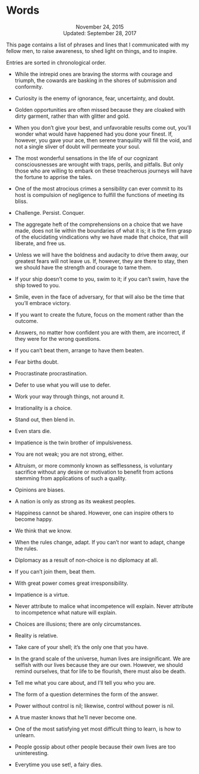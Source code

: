 Words
=====

<center>November 24, 2015</center>
<center>Updated: September 28, 2017</center>

This page contains a list of phrases and lines that I communicated with my fellow men, to raise
awareness, to shed light on things, and to inspire.

Entries are sorted in chronological order.


- While the intrepid ones are braving the storms with courage and triumph, the cowards are basking
  in the shores of submission and conformity.<br>


- Curiosity is the enemy of ignorance, fear, uncertainty, and doubt.<br>


- Golden opportunities are often missed because they are cloaked with dirty garment, rather than
  with glitter and gold.<br>


- When you don’t give your best, and unfavorable results come out, you’ll wonder what would have
  happened had you done your finest. If, however, you gave your ace, then serene tranquility will
  fill the void, and not a single sliver of doubt will permeate your soul.<br>


- The most wonderful sensations in the life of our cognizant consciousnesses are wrought with traps,
  perils, and pitfalls. But only those who are willing to embark on these treacherous journeys will
  have the fortune to apprise the tales.<br>


- One of the most atrocious crimes a sensibility can ever commit to its host is compulsion of
  negligence to fulfill the functions of meeting its bliss.<br>


- Challenge. Persist. Conquer.<br>


- The aggregate heft of the comprehensions on a choice that we have made, does not lie within the
  boundaries of what it is; it is the firm grasp of the elucidating vindications why we have made
  that choice, that will liberate, and free us.<br>


- Unless we will have the boldness and audacity to drive them away, our greatest fears will not
  leave us.  If, however, they are there to stay, then we should have the strength and courage to
  tame them.<br>


- If your ship doesn’t come to you, swim to it; if you can’t swim, have the ship towed to you.<br>


- Smile, even in the face of adversary, for that will also be the time that you’ll embrace
  victory.<br>


- If you want to create the future, focus on the moment rather than the outcome.<br>


- Answers, no matter how confident you are with them, are incorrect, if they were for the wrong
  questions.<br>


- If you can’t beat them, arrange to have them beaten.<br>


- Fear births doubt.<br>


- Procrastinate procrastination.<br>


- Defer to use what you will use to defer.<br>


- Work your way through things, not around it.<br>


- Irrationality is a choice.<br>


- Stand out, then blend in.<br>


- Even stars die.<br>


- Impatience is the twin brother of impulsiveness.<br>


- You are not weak; you are not strong, either.<br>


- Altruism, or more commonly known as selflessness, is voluntary sacrifice without any desire or
  motivation to benefit from actions stemming from applications of such a quality.<br>


- Opinions are biases.<br>


- A nation is only as strong as its weakest peoples.<br>


- Happiness cannot be shared. However, one can inspire others to become happy.<br>


- We think that we know.<br>


- When the rules change, adapt. If you can’t nor want to adapt, change the rules.<br>


- Diplomacy as a result of non-choice is no diplomacy at all.<br>


- If you can’t join them, beat them.<br>


- With great power comes great irresponsibility.<br>


- Impatience is a virtue.<br>


- Never attribute to malice what incompetence will explain. Never attribute to incompetence what nature will explain.<br>


- Choices are illusions; there are only circumstances.<br>


- Reality is relative.<br>


- Take care of your shell; it’s the only one that you have.<br>


- In the grand scale of the universe, human lives are insignificant. We are selfish with our lives because they are our own. However, we should remind ourselves, that for life to be flourish, there must also be death.<br>


- Tell me what you care about, and I’ll tell you who you are.<br>


- The form of a question determines the form of the answer.<br>


- Power without control is nil; likewise, control without power is nil.<br>


- A true master knows that he’ll never become one.<br>


- One of the most satisfying yet most difficult thing to learn, is how to unlearn.<br>


- People gossip about other people because their own lives are too uninteresting.<br>


- Everytime you use set!, a fairy dies.<br>
